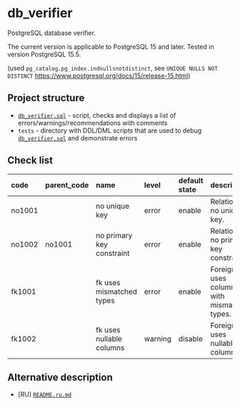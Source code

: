# db_verifier
PostgreSQL database verifier.

The current version is applicable to PostgreSQL 15 and later. Tested in version PostgreSQL 15.5.

(used `pg_catalog.pg_index.indnullsnotdistinct`, see `UNIQUE NULLS NOT DISTINCT` https://www.postgresql.org/docs/15/release-15.html)

## Project structure

* [`db_verifier.sql`](db_verifier.sql) - script, checks and displays a list of errors/warnings/recommendations with comments
* `tests` - directory with DDL/DML scripts that are used to debug [`db_verifier.sql`](db_verifier.sql) and demonstrate errors

## Check list

 code     | parent_code    | name                      | level     | default state | description
:---------|:---------------|:--------------------------|:----------|:--------------|:-------------
no1001    |                | no unique key             | error     | enable        | Relation has no unique key.
no1002    | no1001         | no primary key constraint | error     | enable        | Relation has no primary key constraint.                    
fk1001    |                | fk uses mismatched types  | error     | enable        | Foreign key uses columns with mismatched types.    
fk1002    |                | fk uses nullable columns  | warning   | disable       | Foreign key uses nullable columns. 



## Alternative description

* \[RU] [`README.ru.md`](README.ru.md)
